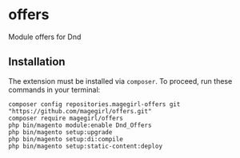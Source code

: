 # offers
Module offers for Dnd

## Installation

The extension must be installed via `composer`. To proceed, run these commands in your terminal:

```
composer config repositories.magegirl-offers git "https://github.com/magegirl/offers.git"
composer require magegirl/offers
php bin/magento module:enable Dnd_Offers
php bin/magento setup:upgrade
php bin/magento setup:di:compile
php bin/magento setup:static-content:deploy
```
